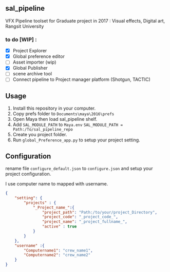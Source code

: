 ## sal_pipeline
VFX Pipeline toolset for Graduate project in 2017 : Visual effects, Digital art, Rangsit University

### to do [WIP] :
- [x] Project Explorer
- [x] Global preference editor
- [ ] Asset importer (wip)
- [x] Global Publisher
- [ ] scene archive tool
- [ ] Connect pipeline to Project manager platform (Shotgun, TACTIC)

## Usage
1) Install this repository in your computer.
2) Copy prefs folder to ```Documents\maya\2016\prefs```
3) Open Maya then load sal_pipeline shelf.
4) Add `SAL_MODULE_PATH` to `Maya.env` 
```SAL_MODULE_PATH = Path:/To/sal_pipeline_repo```
7) Create you project folder.
6) Run `global_Preference_app.py` to setup your project setting.

## Configuration

rename file `configure_default.json` to `configure.json` and setup your project configuration.

I use computer name to mapped with username.

```JSON
{
	"setting": {
		"projects" : {
			"_Project_name_":{
				"project_path": "Path:/to/your/project_Directory",
				"project_code": "_project_code_",
				"project_name": "_project_fullname_",
				"active" : true
			}
		}
	},
	"username" :{
		"Computername1": "crew_name1",
		"Computername2": "crew_name2"
	}
}
```

